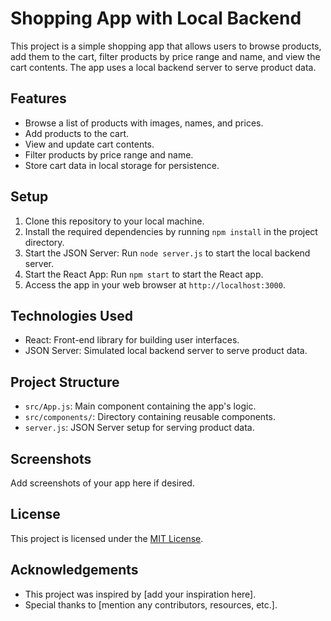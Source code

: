 # Shopping App with Local Backend

This project is a simple shopping app that allows users to browse products, add them to the cart, filter products by price range and name, and view the cart contents. The app uses a local backend server to serve product data.

## Features

- Browse a list of products with images, names, and prices.
- Add products to the cart.
- View and update cart contents.
- Filter products by price range and name.
- Store cart data in local storage for persistence.

## Setup

1. Clone this repository to your local machine.
2. Install the required dependencies by running `npm install` in the project directory.
3. Start the JSON Server: Run `node server.js` to start the local backend server.
4. Start the React App: Run `npm start` to start the React app.
5. Access the app in your web browser at `http://localhost:3000`.

## Technologies Used

- React: Front-end library for building user interfaces.
- JSON Server: Simulated local backend server to serve product data.

## Project Structure

- `src/App.js`: Main component containing the app's logic.
- `src/components/`: Directory containing reusable components.
- `server.js`: JSON Server setup for serving product data.

## Screenshots

Add screenshots of your app here if desired.

## License

This project is licensed under the [MIT License](LICENSE).

## Acknowledgements

- This project was inspired by [add your inspiration here].
- Special thanks to [mention any contributors, resources, etc.].
